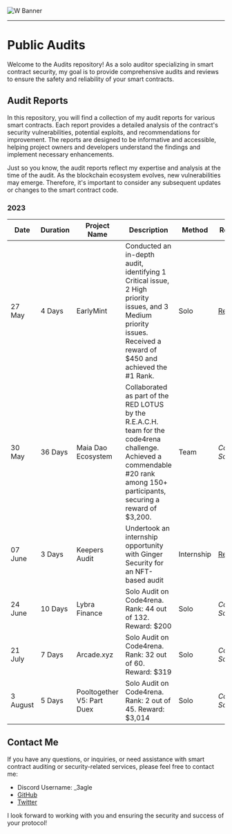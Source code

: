 ![W Banner](https://github.com/0x3agle/audits/assets/91771249/af9f040c-e889-42c2-9bae-3b71959025a1)

---
# Public Audits
Welcome to the Audits repository! As a solo auditor specializing in smart contract security, my goal is to provide comprehensive audits and reviews to ensure the safety and reliability of your smart contracts.

## Audit Reports

In this repository, you will find a collection of my audit reports for various smart contracts. Each report provides a detailed analysis of the contract's security vulnerabilities, potential exploits, and recommendations for improvement. The reports are designed to be informative and accessible, helping project owners and developers understand the findings and implement necessary enhancements.

Just so you know, the audit reports reflect my expertise and analysis at the time of the audit. As the blockchain ecosystem evolves, new vulnerabilities may emerge. Therefore, it's important to consider any subsequent updates or changes to the smart contract code.

### 2023
|Date|Duration|Project Name|Description|Method|Report|
|---|---|---|---|---|---|
|27 May|4 Days|EarlyMint|Conducted an in-depth audit, identifying 1 Critical issue, 2 High priority issues, and 3 Medium priority issues. Received a reward of $450 and achieved the #1 Rank.|Solo|[Report](https://github.com/0x3agle/audits/blob/main/solo/EarlyMint.md)|
|30 May|36 Days|Maia Dao Ecosystem|Collaborated as part of the RED LOTUS by the R.E.A.C.H. team for the code4rena challenge. Achieved a commendable #20 rank among 150+ participants, securing a reward of $3,200.|Team|_Coming Soon_|
|07 June|3 Days|Keepers Audit| Undertook an internship opportunity with Ginger Security for an NFT-based audit|Internship|[Report](https://www.priyamsoni.com/_files/ugd/33a2e5_ced27d705465460a9cd39ab5d9f89098.pdf)|
|24 June|10 Days|Lybra Finance| Solo Audit on Code4rena. Rank: 44 out of 132. Reward: $200|Solo|_Coming Soon_|
|21 July|7 Days|Arcade.xyz| Solo Audit on Code4rena. Rank: 32 out of 60. Reward: $319|Solo|_Coming Soon_|
|3 August|5 Days|Pooltogether V5: Part Duex| Solo Audit on Code4rena. Rank: 2 out of 45. Reward: $3,014|Solo|_Coming Soon_|



## Contact Me

If you have any questions, or inquiries, or need assistance with smart contract auditing or security-related services, please feel free to contact me:

- Discord Username: _3agle
- [GitHub](https://github.com/0x3agle)
- [Twitter](https://twitter.com/X3agleX)

I look forward to working with you and ensuring the security and success of your protocol!
